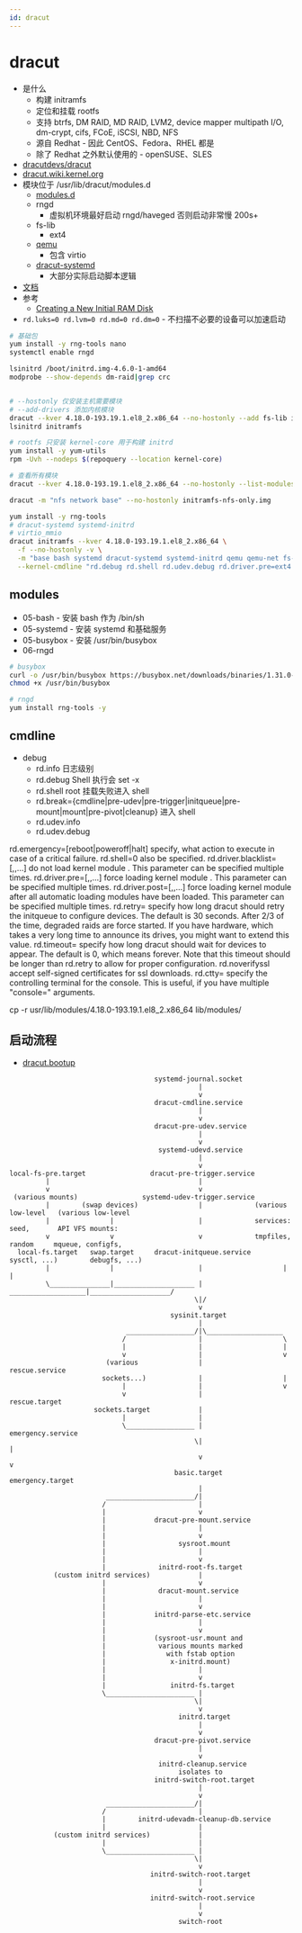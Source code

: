 ```yaml
---
id: dracut
---
```


# dracut

- 是什么
  - 构建 initramfs
  - 定位和挂载 rootfs
  - 支持 btrfs, DM RAID, MD RAID, LVM2, device mapper multipath I/O, dm-crypt, cifs, FCoE, iSCSI, NBD, NFS
  - 源自 Redhat - 因此 CentOS、Fedora、RHEL 都是
  - 除了 Redhat 之外默认使用的 - openSUSE、SLES
- [dracutdevs/dracut](https://github.com/dracutdevs/dracut)
- [dracut.wiki.kernel.org](https://dracut.wiki.kernel.org)
- 模块位于 /usr/lib/dracut/modules.d
  - [modules.d](https://github.com/dracutdevs/dracut/tree/master/modules.d)
  - rngd
    - 虚拟机环境最好启动 rngd/haveged 否则启动非常慢 200s+
  - fs-lib
    - ext4
  - [qemu](https://github.com/dracutdevs/dracut/blob/master/modules.d/90qemu/module-setup.sh)
    - 包含 virtio
  - [dracut-systemd](https://github.com/dracutdevs/dracut/tree/master/modules.d/98dracut-systemd)
    - 大部分实际启动脚本逻辑
- [文档](https://mirrors.edge.kernel.org/pub/linux/utils/boot/dracut/dracut.html)
- 参考
  - [Creating a New Initial RAM Disk](https://wiki.centos.org/TipsAndTricks/CreateNewInitrd)
- `rd.luks=0 rd.lvm=0 rd.md=0 rd.dm=0` - 不扫描不必要的设备可以加速启动

```bash
# 基础包
yum install -y rng-tools nano
systemctl enable rngd

lsinitrd /boot/initrd.img-4.6.0-1-amd64
modprobe --show-depends dm-raid|grep crc


# --hostonly 仅安装主机需要模块
# --add-drivers 添加内核模块
dracut --kver 4.18.0-193.19.1.el8_2.x86_64 --no-hostonly --add fs-lib initramfs
lsinitrd initramfs

# rootfs 只安装 kernel-core 用于构建 initrd
yum install -y yum-utils
rpm -Uvh --nodeps $(repoquery --location kernel-core)

# 查看所有模块
dracut --kver 4.18.0-193.19.1.el8_2.x86_64 --no-hostonly --list-modules

dracut -m "nfs network base" --no-hostonly initramfs-nfs-only.img

yum install -y rng-tools
# dracut-systemd systemd-initrd
# virtio_mmio
dracut initramfs --kver 4.18.0-193.19.1.el8_2.x86_64 \
  -f --no-hostonly -v \
  -m "base bash systemd dracut-systemd systemd-initrd qemu qemu-net fs-lib rngd busybox"  \
  --kernel-cmdline "rd.debug rd.shell rd.udev.debug rd.driver.pre=ext4 rd.driver.pre=virtio_mmio rd.break=cmdline rd.luks=0 rd.lvm=0 rd.md=0"

```

## modules
* 05-bash - 安装 bash 作为 /bin/sh
* 05-systemd - 安装 systemd 和基础服务
* 05-busybox - 安装 /usr/bin/busybox
* 06-rngd

```bash
# busybox
curl -o /usr/bin/busybox https://busybox.net/downloads/binaries/1.31.0-defconfig-multiarch-musl/busybox-x86_64
chmod +x /usr/bin/busybox

# rngd
yum install rng-tools -y
```

## cmdline
* debug
  * rd.info 日志级别
  * rd.debug Shell 执行会 set -x
  * rd.shell root 挂载失败进入 shell
  * rd.break={cmdline|pre-udev|pre-trigger|initqueue|pre-mount|mount|pre-pivot|cleanup} 进入 shell
  * rd.udev.info
  * rd.udev.debug

rd.emergency=[reboot|poweroff|halt]
specify, what action to execute in case of a critical failure. rd.shell=0 also be specified.
rd.driver.blacklist=<drivername>[,<drivername>,…]
do not load kernel module <drivername>. This parameter can be specified multiple times.
rd.driver.pre=<drivername>[,<drivername>,…]
force loading kernel module <drivername>. This parameter can be specified multiple times.
rd.driver.post=<drivername>[,<drivername>,…]
force loading kernel module <drivername> after all automatic loading modules have been loaded. This parameter can be specified multiple times.
rd.retry=<seconds>
specify how long dracut should retry the initqueue to configure devices. The default is 30 seconds. After 2/3 of the time, degraded raids are force started. If you have hardware, which takes a very long time to announce its drives, you might want to extend this value.
rd.timeout=<seconds>
specify how long dracut should wait for devices to appear. The default is 0, which means forever. Note that this timeout should be longer than rd.retry to allow for proper configuration.
rd.noverifyssl
accept self-signed certificates for ssl downloads.
rd.ctty=<terminal device>
specify the controlling terminal for the console. This is useful, if you have multiple "console=" arguments.

cp -r usr/lib/modules/4.18.0-193.19.1.el8_2.x86_64 lib/modules/



## 启动流程

- [dracut.bootup](https://mirrors.edge.kernel.org/pub/linux/utils/boot/dracut/dracut.html#dracutbootup7)

```
                                    systemd-journal.socket
                                               |
                                               v
                                    dracut-cmdline.service
                                               |
                                               v
                                    dracut-pre-udev.service
                                               |
                                               v
                                     systemd-udevd.service
                                               |
                                               v
local-fs-pre.target                dracut-pre-trigger.service
         |                                     |
         v                                     v
 (various mounts)                systemd-udev-trigger.service
         |        (swap devices)               |             (various low-level   (various low-level
         |               |                     |             services: seed,       API VFS mounts:
         v               v                     v             tmpfiles, random     mqueue, configfs,
  local-fs.target   swap.target     dracut-initqueue.service    sysctl, ...)        debugfs, ...)
         |               |                     |                    |                    |
         \_______________|____________________ | ___________________|____________________/
                                              \|/
                                               v
                                        sysinit.target
                                               |
                             _________________/|\___________________
                            /                  |                    \
                            |                  |                    |
                            v                  |                    v
                        (various               |              rescue.service
                       sockets...)             |                    |
                            |                  |                    v
                            v                  |              rescue.target
                     sockets.target            |
                            |                  |
                            \_________________ |                                 emergency.service
                                              \|                                         |
                                               v                                         v
                                         basic.target                             emergency.target
                                               |
                        ______________________/|
                       /                       |
                       |                       v
                       |            dracut-pre-mount.service
                       |                       |
                       |                       v
                       |                  sysroot.mount
                       |                       |
                       |                       v
                       |             initrd-root-fs.target
           (custom initrd services)            |
                       |                       v
                       |             dracut-mount.service
                       |                       |
                       |                       v
                       |            initrd-parse-etc.service
                       |                       |
                       |                       v
                       |            (sysroot-usr.mount and
                       |             various mounts marked
                       |               with fstab option
                       |                x-initrd.mount)
                       |                       |
                       |                       v
                       |                initrd-fs.target
                       \______________________ |
                                              \|
                                               v
                                          initrd.target
                                               |
                                               v
                                    dracut-pre-pivot.service
                                               |
                                               v
                                     initrd-cleanup.service
                                          isolates to
                                    initrd-switch-root.target
                                               |
                                               v
                        ______________________/|
                       /                       |
                       |        initrd-udevadm-cleanup-db.service
                       |                       |
           (custom initrd services)            |
                       |                       |
                       \______________________ |
                                              \|
                                               v
                                   initrd-switch-root.target
                                               |
                                               v
                                   initrd-switch-root.service
                                               |
                                               v
                                          switch-root
```
